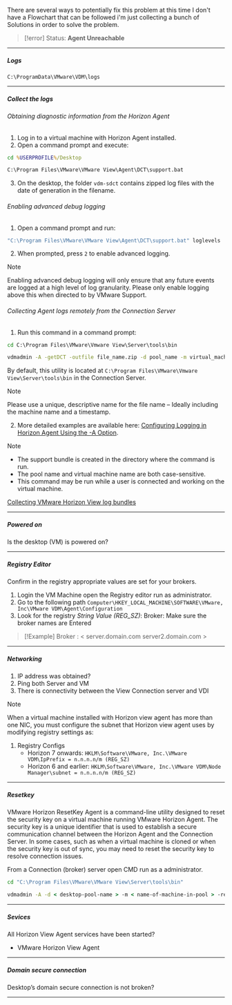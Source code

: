 There are several ways to potentially fix this problem at this time I don't have a Flowchart that can be followed i'm just collecting a bunch of Solutions in order to solve the problem.

>[!error]
> Status: **Agent Unreachable**

---

##### Logs

`C:\ProgramData\VMware\VDM\logs`

---

##### Collect the logs

###### Obtaining diagnostic information from the Horizon Agent
1.  Log in to a virtual machine with Horizon Agent installed.
2.  Open a command prompt and execute:

```cmd
cd %USERPROFILE%/Desktop
```

```cmd
C:\Program Files\VMware\VMware View\Agent\DCT\support.bat
```    
3.  On the desktop, the folder `vdm-sdct` contains zipped log files with the date of generation in the filename.

###### Enabling advanced debug logging
1.  Open a command prompt and run:
```cmd
"C:\Program Files\VMware\VMware View\Agent\DCT\support.bat" loglevels
```

2.  When prompted, press `2` to enable advanced logging.

>[!note]
> Enabling advanced debug logging will only ensure that any future events are logged at a high level of log granularity. Please only enable logging above this when directed to by VMware Support.

###### Collecting Agent logs remotely from the Connection Server

1.  Run this command in a command prompt:
```cmd
cd C:\Program Files\VMware\Vmware View\Server\tools\bin
```

```cmd
vdmadmin -A -getDCT -outfile file_name.zip -d pool_name -m virtual_machine_name
```

By default, this utility is located at `C:\Program Files\VMware\Vmware View\Server\tools\bin` in the Connection Server.

>[!note]
>Please use a unique, descriptive name for the file name – Ideally including the machine name and a timestamp.

2.  More detailed examples are available here: [Configuring Logging in Horizon Agent Using the -A Option](https://kb.vmware.com/s/article/1017939).

>[!note]
>-   The support bundle is created in the directory where the command is run.
>- The pool name and virtual machine name are both case-sensitive.
>-   This command may be run while a user is connected and working on the virtual machine.

[Collecting VMware Horizon View log bundles](https://kb.vmware.com/s/article/1017939?lang=en_US)

---

##### Powered on

Is the desktop (VM) is powered on?

---

##### Registry Editor

Confirm in the registry appropriate values are set for your brokers.

1. Login the VM Machine open the Registry editor run as administrator.
2. Go to the following path `Computer\HKEY_LOCAL_MACHINE\SOFTWARE\VMware, Inc\VMware VDM\Agent\Configuration`
3. Look for the registry *String Value (REG_SZ)*: Broker: Make sure the broker names are Entered 

>[!Example]
>Broker : < server.domain.com server2.domain.com >

---

##### Networking
1. IP address was obtained?
2. Ping both Server and VM
3. There is connectivity between the View Connection server and VDI

>[!note]
>When a virtual machine installed with Horizon view agent has more than one NIC, you must configure the subnet that Horizon view agent uses by modifying registry settings as:

1. Registry Configs
	- Horizon 7 onwards: `HKLM\Software\VMware, Inc.\VMware VDM\IpPrefix = n.n.n.n/m (REG_SZ)`
	- Horizon 6 and earlier: `HKLM\Software\VMware, Inc.\VMware VDM\Node Manager\subnet = n.n.n.n/m (REG_SZ)`

---

##### Resetkey

VMware Horizon ResetKey Agent is a command-line utility designed to reset the security key on a virtual machine running VMware Horizon Agent. The security key is a unique identifier that is used to establish a secure communication channel between the Horizon Agent and the Connection Server. In some cases, such as when a virtual machine is cloned or when the security key is out of sync, you may need to reset the security key to resolve connection issues.

From a Connection (broker) server open CMD run as a administrator.

```cmd
cd "C:\Program Files\VMware\VMware View\Server\tools\bin"
```

```cmd
vdmadmin -A -d < desktop-pool-name > -m < name-of-machine-in-pool > -resetkey
```

---

##### Sevices

All Horizon View Agent services have been started?
- VMware Horizon View Agent

---

##### Domain secure connection

Desktop’s domain secure connection is not broken?

---